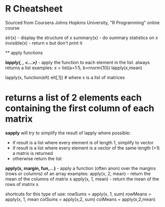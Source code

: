 
R Cheatsheet
============

Sourced from Coursera Johns Hopkins University, "R Programming" online course

str(x) - display the structure of x
summary(x) - do summary statistics on x
invisible(x) - return x but don't print it

** apply functions

***lapply(<list>, <function>, <...>)*** - apply the function to each element in the list. always returns a list 
examples:
   x = list(a=1:5, b=rnorm(10))
   lapply(x,mean)

   lapply(x, function(elt) elt[,1])  # where x is a list of matrices
   #  returns a list of 2 elements each containing the first column of each matrix

**sapply** will try to simplify the result of lapply where possible:
  - if result is a list where every element is of length 1, simplify to vector
  - if result is a list where every element is a vector of the same length (>1) a matrix is returned
  - otherwise return the list

**apply(x, margin, fun,...)** - apply a function (often anon) over the margins (rows or columns) of an array
examples:
  apply(x, 2, mean) - return the mean of the columns of matrix x
  apply(x, 1, mean) - return the mean of the rows of matrix x

  shortcuts for this type of use:
  rowSums = apply(x, 1, sum)
  rowMeans = apply(x, 1, mean
  colSums = apply(x,2, sum)
  colMeans = apply(x,2,mean)
